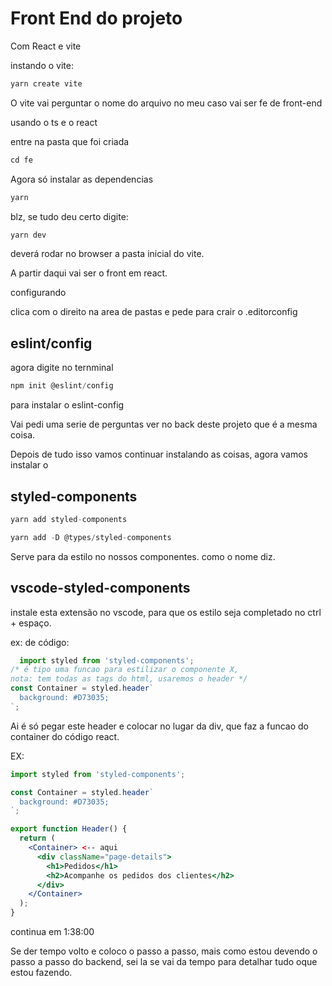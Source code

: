 # Front End do projeto

Com React e vite

instando o vite:

```jsx
yarn create vite
```

O vite vai perguntar o nome do arquivo no meu caso vai ser fe de front-end

usando o ts e o react

entre na pasta que foi criada

```jsx
cd fe
```

Agora só instalar as dependencias

```jsx
yarn
```

blz, se tudo deu certo digite:

```jsx
yarn dev
```

deverá rodar no browser a pasta inicial do vite.

A partir daqui vai ser o front em react.

configurando

clica com o direito na area de pastas e pede para crair o .editorconfig

## eslint/config

agora digite no ternminal

```jsx
npm init @eslint/config
```

para instalar o eslint-config

Vai pedi uma serie de perguntas ver no back deste projeto que é a mesma coisa.

Depois de tudo isso vamos continuar instalando as coisas, agora vamos instalar o

## styled-components

```jsx
yarn add styled-components
```

```jsx
yarn add -D @types/styled-components
```

Serve para da estilo no nossos componentes. como o nome diz.

## vscode-styled-components

instale esta extensão no vscode, para que os estilo seja completado no ctrl + espaço.

ex: de código:

```jsx
  import styled from 'styled-components';
/* é tipo uma funcao para estilizar o componente X,
nota: tem todas as tags do html, usaremos o header */
const Container = styled.header`
  background: #D73035;
`;

```

Ai é só pegar este header e colocar no lugar da div, que faz a funcao do container do código react.

EX:

```jsx
import styled from 'styled-components';

const Container = styled.header`
  background: #D73035;
`;

export function Header() {
  return (
    <Container> <-- aqui
      <div className="page-details">
        <h1>Pedidos</h1>
        <h2>Acompanhe os pedidos dos clientes</h2>
      </div>
    </Container>
  );
}
```


continua em 1:38:00



Se der tempo volto e coloco o passo a passo, mais como estou devendo o passo a passo do backend, sei la se vai da tempo para detalhar tudo oque estou fazendo.


<!-- rever button do Order se da pra fazer um componentes pra eles -->



